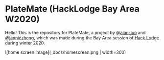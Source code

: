 # PlateMate (HackLodge Bay Area W2020)

Hello! This is the repository for PlateMate, a project by @[alan-luo](https://github.com/alan-luo) and @[janniezhong](https://github.com/janniezhong), which was made during the Bay Area session of [Hack Lodge](https://hacklodge.org/) during winter 2020.


![home screen image](_docs/homescreen.png | width=300)